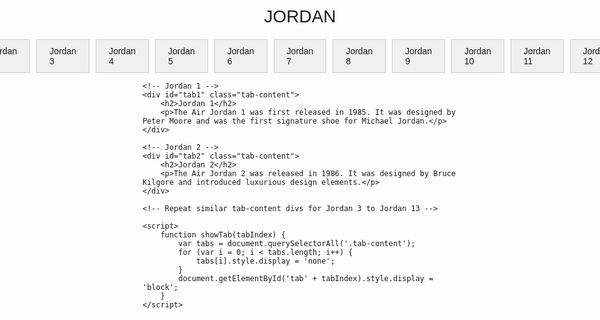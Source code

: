 <!DOCTYPE html>
<html lang="en">
<head>
    <meta charset="UTF-8">
    <meta name="viewport" content="width=device-width, initial-scale=1.0">
    <title>Jordan Shoe Collection</title>
    <link rel="stylesheet" href="https://cdnjs.cloudflare.com/ajax/libs/github-markdown-css/4.0.0/github-markdown.min.css">
    <link rel="stylesheet" href="https://fonts.googleapis.com/css2?family=Ahorni&display=swap">
    <style>
        body {
            font-family: Arial, sans-serif;
        }
        .header {
            text-align: center;
            font-size: 28px; /* Changed font size to 28px */
            margin-top: 20px;
            font-family: 'Ahorni', sans-serif; /* Changed font family to Ahorni */
            text-transform: uppercase; /* Ensures uppercase */
        }
        .tabs {
            display: flex;
            justify-content: center;
            margin-top: 20px;
        }
        .tab {
            padding: 10px 20px;
            background-color: #f0f0f0;
            border: 1px solid #ccc;
            cursor: pointer;
            margin: 0 5px;
        }
        .tab-content {
            display: none;
            margin-top: 20px;
        }
        .tab-content.active {
            display: block;
        }
    </style>
</head>
<body>
    <div class="header">JORDAN</div> <!-- Changed "Jordan" to uppercase -->
    <div class="tabs">
        <div class="tab" onclick="showTab(1)">Jordan 1</div>
        <div class="tab" onclick="showTab(2)">Jordan 2</div>
        <div class="tab" onclick="showTab(3)">Jordan 3</div>
        <div class="tab" onclick="showTab(4)">Jordan 4</div>
        <div class="tab" onclick="showTab(5)">Jordan 5</div>
        <div class="tab" onclick="showTab(6)">Jordan 6</div>
        <div class="tab" onclick="showTab(7)">Jordan 7</div>
        <div class="tab" onclick="showTab(8)">Jordan 8</div>
        <div class="tab" onclick="showTab(9)">Jordan 9</div>
        <div class="tab" onclick="showTab(10)">Jordan 10</div>
        <div class="tab" onclick="showTab(11)">Jordan 11</div>
        <div class="tab" onclick="showTab(12)">Jordan 12</div>
        <div class="tab" onclick="showTab(13)">Jordan 13</div>
    </div>
    
    <!-- Jordan 1 -->
    <div id="tab1" class="tab-content">
        <h2>Jordan 1</h2>
        <p>The Air Jordan 1 was first released in 1985. It was designed by Peter Moore and was the first signature shoe for Michael Jordan.</p>
    </div>
    
    <!-- Jordan 2 -->
    <div id="tab2" class="tab-content">
        <h2>Jordan 2</h2>
        <p>The Air Jordan 2 was released in 1986. It was designed by Bruce Kilgore and introduced luxurious design elements.</p>
    </div>

    <!-- Repeat similar tab-content divs for Jordan 3 to Jordan 13 -->

    <script>
        function showTab(tabIndex) {
            var tabs = document.querySelectorAll('.tab-content');
            for (var i = 0; i < tabs.length; i++) {
                tabs[i].style.display = 'none';
            }
            document.getElementById('tab' + tabIndex).style.display = 'block';
        }
    </script>
</body>
</html>
